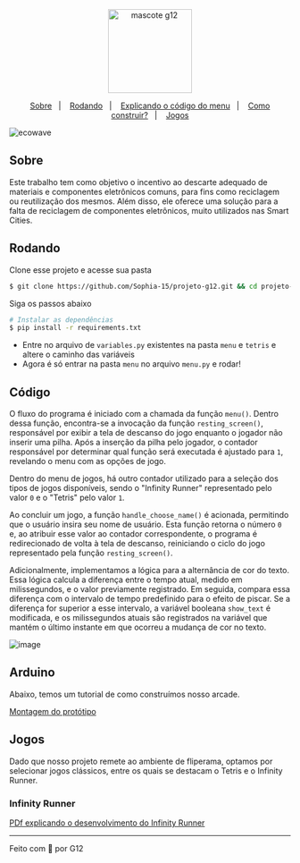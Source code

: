 
<div align="center">
 <img src="https://github.com/Sophia-15/projeto-g12/assets/67246528/85124103-f681-4ec8-8612-1a1a2de99250" alt="mascote g12" width="150" />
</div>

<p align="center">
  <a href="#sobre">Sobre</a>&nbsp;&nbsp;&nbsp;|&nbsp;&nbsp;&nbsp;
  <a href="#rodando">Rodando</a>&nbsp;&nbsp;&nbsp;|&nbsp;&nbsp;&nbsp;
  <a href="#código">Explicando o código do menu</a>&nbsp;&nbsp;&nbsp;|&nbsp;&nbsp;&nbsp;
  <a href="#arduino">Como construir?</a>&nbsp;&nbsp;&nbsp;|&nbsp;&nbsp;&nbsp;
  <a href="#jogos">Jogos</a>
</p> 

![ecowave](https://github.com/Sophia-15/projeto-g12/assets/67246528/fd7debaf-04e8-48dd-aedf-40059c31b361)


## Sobre
Este trabalho tem como objetivo o incentivo ao descarte adequado de materiais e
componentes eletrônicos comuns, para fins como reciclagem ou reutilização dos
mesmos. Além disso, ele oferece uma solução para a falta de reciclagem de componentes
eletrônicos, muito utilizados nas Smart Cities.

## Rodando
Clone esse projeto e acesse sua pasta

```bash
$ git clone https://github.com/Sophia-15/projeto-g12.git && cd projeto-g12
```

Siga os passos abaixo
```bash
# Instalar as dependências 
$ pip install -r requirements.txt
```
- Entre no arquivo de ```variables.py``` existentes na pasta ```menu``` e ```tetris``` e altere o caminho das variáveis
- Agora é só entrar na pasta ```menu``` no arquivo ```menu.py``` e rodar!

## Código
<p>

O fluxo do programa é iniciado com a chamada da função ```menu()```. Dentro dessa função, encontra-se a invocação da função ```resting_screen()```, responsável por exibir a tela de descanso do jogo enquanto o jogador não inserir uma pilha. Após a inserção da pilha pelo jogador, o contador responsável por determinar qual função será executada é ajustado para ```1```, revelando o menu com as opções de jogo.

Dentro do menu de jogos, há outro contador utilizado para a seleção dos tipos de jogos disponíveis, sendo o "Infinity Runner" representado pelo valor ```0``` e o "Tetris" pelo valor ```1```.

Ao concluir um jogo, a função ```handle_choose_name()``` é acionada, permitindo que o usuário insira seu nome de usuário. Esta função retorna o número ```0``` e, ao atribuir esse valor ao contador correspondente, o programa é redirecionado de volta à tela de descanso, reiniciando o ciclo do jogo representado pela função ```resting_screen()```.

Adicionalmente, implementamos a lógica para a alternância de cor do texto. Essa lógica calcula a diferença entre o tempo atual, medido em milissegundos, e o valor previamente registrado. Em seguida, compara essa diferença com o intervalo de tempo predefinido para o efeito de piscar. Se a diferença for superior a esse intervalo, a variável booleana ```show_text``` é modificada, e os milissegundos atuais são registrados na variável que mantém o último instante em que ocorreu a mudança de cor no texto.

![image](https://github.com/Sophia-15/projeto-g12/assets/67246528/63870354-d844-45f1-b5b3-b5ef1b9bbb8f)
</p>

## Arduino
<p>
 Abaixo, temos um tutorial de como construímos nosso arcade.
</p>

[Montagem do protótipo](https://github.com/Sophia-15/projeto-g12/files/13507701/Tutorial.de.Montagem.pdf)


## Jogos
<p>
  Dado que nosso projeto remete ao ambiente de fliperama, optamos por selecionar jogos clássicos, entre os quais se destacam o Tetris e o Infinity Runner.
</p>

### Infinity Runner
[PDf explicando o desenvolvimento do Infinity Runner](https://github.com/Sophia-15/projeto-g12/files/13507514/Tutorial_InfinityRunner.pdf)

---

Feito com 💚 por G12 




